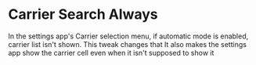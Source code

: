 # Carrier Search Always

In the settings app's Carrier selection menu, if automatic mode is enabled, carrier list isn't shown. This tweak changes that
It also makes the settings app show the carrier cell even when it isn't supposed to show it
